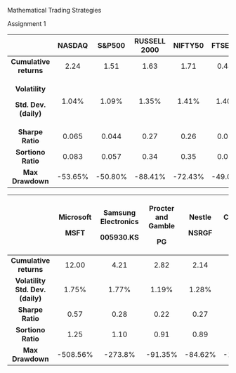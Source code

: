 Mathematical Trading Strategies

Assignment 1


||NASDAQ|S&P500|RUSSELL 2000|NIFTY50|FTSE100|
| :-:   | :-: | :-: | :-: | :-: | :-: |
|**Cumulative returns**|2\.24|1.51|1\.63|1\.71|0\.444|
|<p>**Volatility**</p><p>**Std. Dev.(daily)**</p>|1\.04%|1\.09%|1\.35%|1\.41%|1\.40%|
|**Sharpe Ratio**|0\.065|0\.044|0\.27|0\.26|0\.039|
|**Sortiono Ratio**|0\.083|0\.057|0\.34|0\.35|0\.051|
|**Max Drawdown**|-53.65%|-50.80%|-88.41%|-72.43%|-49.02%|



||<p>Microsoft</p><p>**MSFT**</p>|<p>Samsung Electronics</p><p>**005930.KS**</p>|<p>Procter and Gamble</p><p>**PG**</p>|<p>Nestle</p><p>**NSRGF**</p>|<p>Coca Cola</p><p>**KO**</p>|
| :-: | :-: | :-: | :-: | :-: | :-: |
|**Cumulative returns**|12\.00|4\.21|2\.82|2\.14|2\.39|
|**Volatility<br>Std. Dev.(daily)**|1\.75%|1\.77%|1\.19%|1\.28%|1\.80%|
|**Sharpe Ratio**|0\.57|0\.28|0\.22|0\.27|0\.16|
|**Sortiono Ratio**|1\.25|1\.10|0\.91|0\.89|0\.95|
|**Max Drawdown**|-508.56%|-273.8%|-91.35%|-84.62%|-106.11%|
